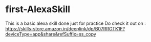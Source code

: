 # first-AlexaSkill
This is a basic alexa skill done just for  practice
Do check it out on : https://skills-store.amazon.in/deeplink/dp/B07RRGTK1F?deviceType=app&share&refSuffix=ss_copy
